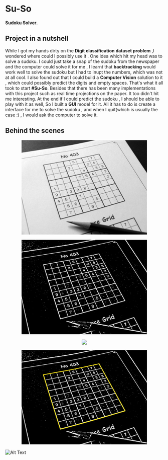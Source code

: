 # Su-So
**Sudoku Solver**.

## Project in a nutshell 
While I got my hands dirty on the **Digit classification dataset problem** ,I wondered where could I possibly use it . One idea which hit my head was to solve a sudoku. I could just take a snap of the sudoku from the newspaper and the computer could solve it for me , I learnt that **backtracking** would work well to solve the sudoku but I had to inupt the numbers, which was not at all cool. I also found out that I could build a **Computer Vision** solution to it , which could possibly predict the digits and empty spaces. That's what it all took to start **#Su-So**. Besides that there has been many implementations with this project such as real time projections on the paper. It too didn't hit me interesting. At the end if I could predict the sudoku , I should be able to play with  it as well,
So I built a **GUI** model for it. All it has to do is create a interface for me to solve the sudoku , and when I quit(which is usually the case :) , I would ask the computer to solve it.

## Behind the scenes
<p align="center">
<img src="STAGES/STAGE_101.jpg" width="400" >
</p>


<p align="center">
<img src="STAGES/STAGE_102.jpg" width="400" >
</p>



<p align="center">
<img src="STAGES/STAGE_103.jpg" width="400" >
</p>



<p align="center">
<img src="STAGES/STAGE_105.jpg" width="400" >
</p>


![Alt Text](https://i.imgflip.com/3y4ue1.gif)
